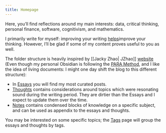 ```yaml
---
title: Homepage
---
```

Here, you’ll find reflections around my main interests: data, critical thinking, personal finance, software, cognitivism, and mathematics.

I primarily write for myself: improving your writing [helps](https://paulgraham.com/writes.html)improve your thinking. However, I’ll be glad if some of my content proves useful to you as well.    

The folder structure is heavily inspired by [[Jacky Zhao| JZhao]] [website](https://jzhao.xyz/) (Even though my personal Obsidian is following the [PARA Method](https://fortelabs.com/blog/para/), and I like the idea of living documents: I might one day shift the blog to this different structure):
- In [Essays](/essays/) you will find my most curated posts.
- [Thoughts](/thoughts) contains considerations around topics which were resonating sound during the writing period. They are dirtier than the Essays and I expect to update them over the time.
- [Notes](/notes/) contains condensed blocks of knowledge on a specific subject, and can be used as appendix to the essays and thoughts.

You may be interested on some specific topics; the [Tags](/tags) page will group the essays and thoughts by tags.
